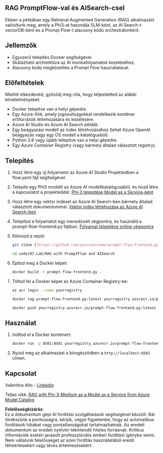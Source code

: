 ## RAG PromptFlow-val és AISearch-csel

Ebben a példában egy Retrieval Augmented Generation (RAG) alkalmazást valósítunk meg, amely a Phi3-at használja SLM-ként, az AI Search-t vectorDB-ként és a Prompt Flow-t alacsony kódú orchestrátorként.

## Jellemzők

- Egyszerű telepítés Docker segítségével.
- Skálázható architektúra az AI munkafolyamatok kezeléséhez.
- Alacsony kódú megközelítés a Prompt Flow használatával.

## Előfeltételek

Mielőtt elkezdenéd, győződj meg róla, hogy teljesítetted az alábbi követelményeket:

- Docker telepítve van a helyi gépedre.
- Egy Azure-fiók, amely jogosultságokkal rendelkezik konténer erőforrások létrehozására és kezelésére.
- Azure AI Studio és Azure AI Search példák.
- Egy beágyazási modell az index létrehozásához (lehet Azure OpenAI beágyazás vagy egy OS modell a katalógusból).
- Python 3.8 vagy újabb telepítve van a helyi gépedre.
- Egy Azure Container Registry (vagy bármely általad választott registry).

## Telepítés

1. Hozz létre egy új folyamatot az Azure AI Studio Projektedben a flow.yaml fájl segítségével.
2. Telepíts egy Phi3 modellt az Azure AI modellkatalógusából, és hozd létre a kapcsolatot a projekteddel. [Phi-3 telepítése Model as a Service-ként](https://learn.microsoft.com/azure/machine-learning/how-to-deploy-models-phi-3?view=azureml-api-2&tabs=phi-3-mini)
3. Hozz létre egy vektor indexet az Azure AI Search-ben bármely általad választott dokumentummal. [Vektor index létrehozása az Azure AI Search-ben](https://learn.microsoft.com/azure/search/search-how-to-create-search-index?tabs=portal)
4. Telepítsd a folyamatot egy menedzselt végpontra, és használd a prompt-flow-frontend.py fájlban. [Folyamat telepítése online végpontra](https://learn.microsoft.com/azure/ai-studio/how-to/flow-deploy)
5. Klónozd a repót:

    ```sh
    git clone [[https://github.com/yourusername/prompt-flow-frontend.git](https://github.com/microsoft/Phi-3CookBook.git)](https://github.com/microsoft/Phi-3CookBook.git)
    
    cd code/07.Lab/RAG with PromptFlow and AISearch
    ```

6. Építsd meg a Docker képet:

    ```sh
    docker build -t prompt-flow-frontend.py .
    ```

7. Töltsd fel a Docker képet az Azure Container Registry-be:

    ```sh
    az acr login --name yourregistry
    
    docker tag prompt-flow-frontend.py:latest yourregistry.azurecr.io/prompt-flow-frontend.py:latest
    
    docker push yourregistry.azurecr.io/prompt-flow-frontend.py:latest
    ```

## Használat

1. Indítsd el a Docker konténert:

    ```sh
    docker run -p 8501:8501 yourregistry.azurecr.io/prompt-flow-frontend.py:latest
    ```

2. Nyisd meg az alkalmazást a böngésződben a `http://localhost:8501` címen.

## Kapcsolat

Valentina Alto - [Linkedin](https://www.linkedin.com/in/valentina-alto-6a0590148/)

Teljes cikk: [RAG with Phi-3-Medium as a Model as a Service from Azure Model Catalog](https://medium.com/@valentinaalto/rag-with-phi-3-medium-as-a-model-as-a-service-from-azure-model-catalog-62e1411948f3)

**Felelősségkizárás**:  
Ez a dokumentum gépi AI fordítási szolgáltatások segítségével készült. Bár törekszünk a pontosságra, kérjük, vegye figyelembe, hogy az automatikus fordítások hibákat vagy pontatlanságokat tartalmazhatnak. Az eredeti dokumentum az eredeti nyelvén tekintendő hiteles forrásnak. Kritikus információk esetén javasolt professzionális emberi fordítást igénybe venni. Nem vállalunk felelősséget az ezen fordítás használatából eredő félreértésekért vagy téves értelmezésekért.